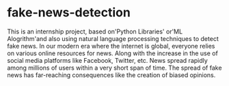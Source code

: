 # fake-news-detection
This is an internship project, based on'Python Libraries' or'ML Alogrithm'and also using natural language processing techniques to detect fake news. In our modern era where the internet is global, everyone relies on various online resources for news. Along with the increase in the use of social media platforms like Facebook, Twitter, etc. News spread rapidly among millions of users within a very short span of time. The spread of fake news has far-reaching consequences like the creation of biased opinions.
